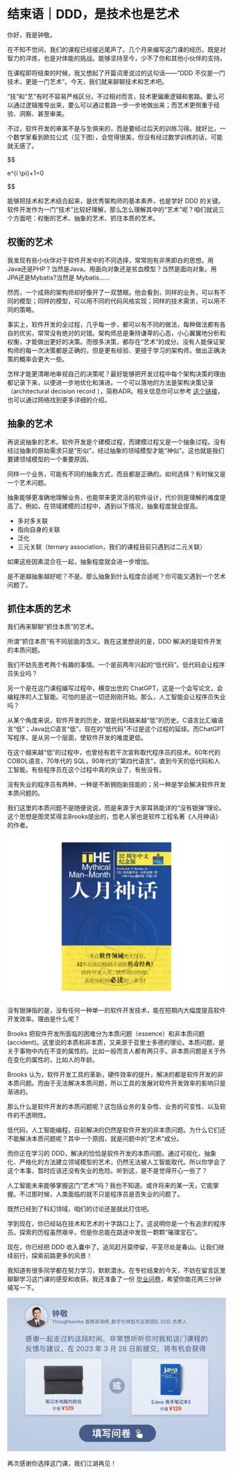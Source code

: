 # 结束语｜DDD，是技术也是艺术
你好，我是钟敬。

在不知不觉间，我们的课程已经接近尾声了。几个月来编写这门课的经历，既是对智力的淬炼，也是对体能的挑战。能够坚持至今，少不了你和其他小伙伴的支持。

在课程即将结束的时候，我又想起了开篇词里说过的这句话——“DDD 不仅是一门技术，更是一门艺术”。今天，我们就来聊聊技术和艺术吧。

“技”和“艺”有时不容易严格区分。不过相对而言，技术更偏重逻辑和套路。要么可以通过逻辑推导出来，要么可以通过套路一步一步地做出来；而艺术更侧重于经验、洞察、甚至审美。

不过，软件开发的审美不是与生俱来的，而是要经过后天的训练习得。就好比，一个数学家看到欧拉公式（见下图），会觉得很美，但没有经过数学训练的话，可能就无感了。

$$

e^{i \\pi}+1=0

$$

能够把技术和艺术结合起来，是优秀架构师的基本素养，也是学好 DDD 的关键。软件开发作为一门“技术”比较好理解，那么怎么理解其中的“艺术”呢？咱们就说三个方面吧：权衡的艺术、抽象的艺术、抓住本质的艺术。

## 权衡的艺术

我发现有些小伙伴对于软件开发中的不同选择，常常抱有非黑即白的思想。用Java还是PHP？当然是Java。用面向对象还是贫血模型？当然是面向对象。用JPA还是Mybatis?当然是 Mybatis……

然而，一个成熟的架构师却好像开了一双慧眼。他会看到，同样的业务，可以有不同的模型；同样的模型，可以用不同的代码风格实现；同样的技术需求，可以用不同的策略。

事实上，软件开发的全过程，几乎每一步，都可以有不同的做法，每种做法都有各自的优劣，常常没有绝对的对错。架构师总是秉持谦卑的心态，小心翼翼地分析和权衡，才能做出更好的决策。而很多决策，都存在“艺术”的成分。没有人能保证架构师的每一次决策都是正确的，但是更有经验、更擅于学习的架构师，做出正确决策的概率会更大一些。

怎样才能更清晰地审视自己的决策呢？最好能够把开发过程中每个架构决策的理由都记录下来，以便进一步地优化和演进。一个可以落地的方法是架构决策记录（architectural decision record ），简称ADR。相关信息你可以参考 [这个链接](https://github.com/joelparkerhenderson/architecture-decision-record)，也可以通过网络找到更多详细的介绍。

## 抽象的艺术

再说说抽象的艺术。软件开发是个建模过程，而建模过程又是一个抽象过程。没有经过抽象的原始需求只是“形似”，经过抽象的领域模型才能“神似”。这也就是我们要建领域模型的一个重要原因。

同样一个业务，可能有不同的抽象方式，而且都是正确的。如何选择？有时候又是一个艺术问题。

抽象能够更准确地理解业务，也能带来更灵活的软件设计，代价则是理解的难度提高了。例如，在领域建模的过程中，遇到以下情况，抽象程度就会提高。

- 多对多关联
- 指向自身的关联
- 泛化
- 三元关联（ternary association，我们的课程目前只遇到过二元关联）

如果这些因素混合在一起，抽象程度就会进一步增加。

是不是越抽象越好呢？不是。那么抽象到什么程度合适呢？你可能又遇到一个艺术问题了。

## 抓住本质的艺术

我们再来聊聊“抓住本质”的艺术。

所谓“抓住本质”有不同层面的含义。我在这里想说的是，DDD 解决的是软件开发的本质问题。

我们不妨先思考两个有趣的事情。一个是前两年兴起的“低代码”。低代码会让程序员失业吗？

另一个是在这门课程编写过程中，横空出世的 ChatGPT，这是一个会写论文，会编程序的人工智能。可怕的是这一切还刚刚开始。那么，人工智能会让程序员失业吗？

从某个角度来说，软件开发的历史，就是代码越来越“低”的历史。C语言比汇编语言“低”；Java比C语言“低”，现在的“低代码”不过是这个过程的延续。而ChatGPT写程序，是从另一个层面，使软件开发的难度更低。

在这个越来越“低”的过程中，也曾经有若干次宣称取代程序员的技术。60年代的COBOL语言，70年代的 SQL，90年代的“第四代语言”，直到今天的低代码和人工智能。有些程序员在这个过程中真的失业了，有些没有。

没有失业的程序员有两种，一种是不断拥抱新技能的；另一种是学会解决软件开发本质问题的。

我们这里的本质问题不是随便说说，而是来源于大家耳熟能详的“没有银弹”理论。这个思想是图灵奖得主Brooks提出的，怹老人家也是软件工程名著《人月神话》的作者。

![](images/637322/a8162831d566d574ac3c1cd82c7f48b8.jpg)

没有银弹指的是，没有任何一种单一的软件开发技术，能在短期内大幅度提高软件开发效率。理由是什么呢？

Brooks 把软件开发所面临的困难分为本质问题（essence）和非本质问题(accident)。这里说的本质和非本质，又来源于亚里士多德的理论。本质问题，是关于事物中内在不变的属性的。比如一般而言人都有两只手。非本质问题是关于外在变化的属性的，比如人的年龄。

Brooks 认为，软件开发工具的革新，硬件效率的提升，解决的都是软件开发的非本质问题。而由于无法解决本质问题，所以工具的发展对软件开发效率的影响只是渐进的。

那么什么是软件开发的本质问题呢？这包括业务的复杂性、业务的可变性、以及软件的不透明性。

低代码，人工智能编程，目前解决的仍然是软件开发的非本质问题。为什么它们还不能解决本质问题呢？其中一个原因，就是问题中的“艺术”成分。

而你正在学习的 DDD，解决的恰恰是软件开发的本质问题。通过可视化、抽象化、严格化的方法建立领域模型的艺术，仍然无法被人工智能取代。所以你学会了这个本事，暂时应该还没有失业的危险。听到这，是不是觉得开心一些了？

人工智能未来能够掌握这门“艺术”吗？我也不知道。或许将来的某一天，它能掌握。不过那时候，人类面临的就不只是程序员是否失业的问题了。

既然已经到了科幻领域，咱们的讨论还是就此打住吧。

学到现在，你已经站在技术和艺术的十字路口上了。这说明你是一个有追求的程序员。探索的历程虽然艰辛，但是你总能在路途中发现一颗颗“璀璨宝石”。

现在，你已经把 DDD 收入囊中了。追风赶月莫停留，平芜尽处是春山。让我们继续前行，探索前路更多的风景！

我知道有很多同学都在努力学习，默默潜水。在专栏结束的今天，不妨在留言区里聊聊学习这门课的感受和收获。我还准备了一份 [毕业问卷](https://jinshuju.net/f/YZJHrI)，希望你能花两三分钟填写一下。

[![](images/637322/9a94cf22a7c9bc58676a03c1b4e6a28f.jpg)](https://jinshuju.net/f/YZJHrI)

再次感谢你选择这门课，我们江湖再见！